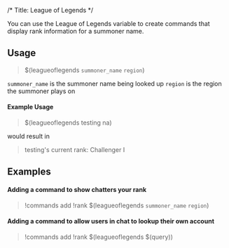 /*
Title: League of Legends
*/

You can use the League of Legends variable to create commands that display rank information for a summoner name.

## Usage

> $(leagueoflegends `summoner_name` `region`)

`summoner_name` is the summoner name being looked up
`region` is the region the summoner plays on

#### Example Usage

> $(leagueoflegends testing na)

would result in

> testing's current rank: Challenger I

## Examples

#### Adding a command to show chatters your rank

> !commands add !rank $(leagueoflegends `summoner_name` `region`)

#### Adding a command to allow users in chat to lookup their own account

> !commands add !rank $(leagueoflegends $(query))